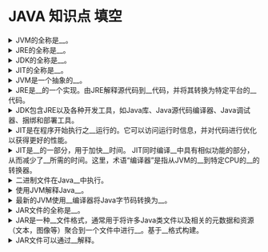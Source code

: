 <!-- markdownlint-disable MD033 -->
# JAVA 知识点 填空

<details>
  <summary>JVM的全称是__。</summary>
  <div>Java Virtual Machine</div>
</details>

<details>
  <summary>JRE的全称是__。</summary>
  <div>Java Runtime Environment</div>
</details>

<details>
  <summary>JDK的全称是__。</summary>
  <div>Java Development Kit</div>
</details>

<details>
  <summary>JIT的全称是__。</summary>
  <div>Just In Time compiler</div>
</details>

<details>
  <summary>JVM是一个抽象的__。</summary>
  <div>计算机器</div>
</details>

<details>
  <summary>JRE是__的一个实现。由JRE解释源代码到__代码，并将其转换为特定平台的__代码。</summary>
  <div>JVM</div>
  <div>字节</div>
  <div>可执行</div>
</details>

<details>
  <summary>JDK包含JRE以及各种开发工具，如Java库、Java源代码编译器、Java调试器、捆绑和部署工具。</summary>
  <div></div>
</details>

<details>
  <summary>JIT是在程序开始执行之__运行的。它可以访问运行时信息，并对代码进行优化以获得更好的性能。</summary>
  <div>后</div>
</details>

<details>
  <summary>JIT是__的一部分，用于加快__时间。 JIT同时编译__中具有相似功能的部分，从而减少了__所需的时间。这里，术语“编译器”是指从JVM的__到特定CPU的__的转换器。</summary>
  <div>JVM</div>
  <div>执行</div>
  <div>字节码</div>
  <div>编译</div>
  <div>指令集</div>
  <div>指令集</div>
</details>

<details>
  <summary>二进制文件在Java__中执行。</summary>
  <div>虚拟机</div>
</details>

<details>
  <summary>使用JVM解释Java__。</summary>
  <div>字节码</div>
</details>

<details>
  <summary>最新的JVM使用__编译器将Java字节码转换为__。</summary>
  <div>JIT(即时)</div>
  <div>native code</div>
</details>

<details>
  <summary>JAR文件的全称是__。</summary>
  <div>Java ARchive</div>
</details>

<details>
  <summary>JAR是一种__文件格式，通常用于将许多Java类文件以及相关的元数据和资源（文本，图像等）聚合到一个文件中进行__。基于__格式构建。</summary>
  <div>打包</div>
  <div>分发</div>
  <div>ZIP</div>
</details>

<details>
  <summary>JAR文件可以通过__解释。</summary>
  <div>JVM</div>
</details>
